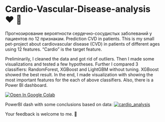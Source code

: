 # Cardio-Vascular-Disease-analysis :heart: :hospital:
Прогнозирование вероятности сердечно-сосудистых заболеваний у пациентов по 12 признакам.
Prediction CVD in patients.
This is my small pet-project about cardiovascular disease (CVD) in patients of different ages using 12 features. “Cardio” is the target feature.  

Preliminarily, I cleaned the data and got rid of outliers.
Then I made some visualizations and tested a few hypotheses.
Further I compared 3 classifiers: RandomForest, XGBoost and LightGBM without tuning.
XGBoost showed the best result.
In the end, I made visualization with showing the most important features for the each of above classifiers.
Also, there is a Power BI dashboard.

<a href="https://colab.research.google.com/drive/1uwdU0gvJUCOd1SFshV4E6cYY2h6Q_af0">
  <img src="https://colab.research.google.com/assets/colab-badge.svg" alt="Open In Google Colab"/>
</a>

PowerBI dash with some conclusions based on data:
<a href="https://ibb.co/nffJgCW"><img src="https://i.ibb.co/K77v0w1/cardiodash.png" alt="cardio_analysis" border="0"></a>

Your feedback is welcome to me. :raised_hands:
